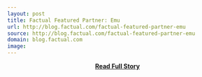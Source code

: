 ```yaml
---
layout: post
title: Factual Featured Partner: Emu
url: http://blog.factual.com/factual-featured-partner-emu
source: http://blog.factual.com/factual-featured-partner-emu
domain: blog.factual.com
image: 
---
```


<p></p>
<center><p><a href="http://blog.factual.com/factual-featured-partner-emu" style='padding:25px; font-sze:18px; font-weight: bold;'>Read Full Story</a></p></center>
